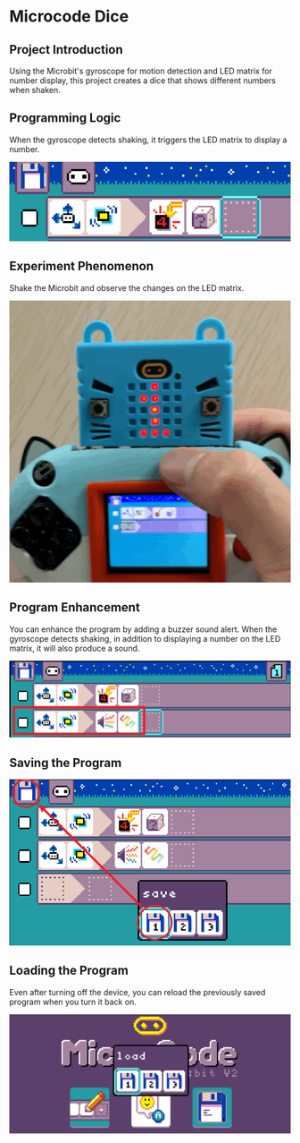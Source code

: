 # Microcode Dice

## Project Introduction

Using the Microbit's gyroscope for motion detection and LED matrix for number display, this project creates a dice that shows different numbers when shaken.

## Programming Logic

When the gyroscope detects shaking, it triggers the LED matrix to display a number.

![image-20240531154353481](MicrocodeDice.assets/image-20240531154353481.png)

## Experiment Phenomenon

Shake the Microbit and observe the changes on the LED matrix.

![MicroCode_accelerometer](MicrocodeDice.assets/MicroCode_accelerometer.gif)

## Program Enhancement

You can enhance the program by adding a buzzer sound alert. When the gyroscope detects shaking, in addition to displaying a number on the LED matrix, it will also produce a sound.

![image-20240531154943660](MicrocodeDice.assets/image-20240531154943660.png)

## Saving the Program

![image-20240603162823841](MicrocodeDice.assets/image-20240603162823841.png)

## Loading the Program

Even after turning off the device, you can reload the previously saved program when you turn it back on.

![image-20240603162642806](MicrocodeDice.assets/image-20240603162642806.png)